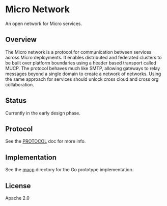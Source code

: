 # Micro Network

An open network for Micro services.

## Overview

The Micro network is a protocol for communication between services across Micro deployments. 
It enables distributed and federated clusters to be built over platform boundaries using 
a header based transport called MUCP. The protocol behaves much like SMTP, allowing gateways 
to relay messages beyond a single domain to create a network of networks. Using the same approach 
for services should unlock cross cloud and cross org collaboration.

## Status

Currently in the early design phase.

## Protocol

See the [PROTOCOL](PROTOCOL.md) doc for more info.

## Implementation

See the [mucp](mucp) directory for the Go prototype implementation.

## License

Apache 2.0
